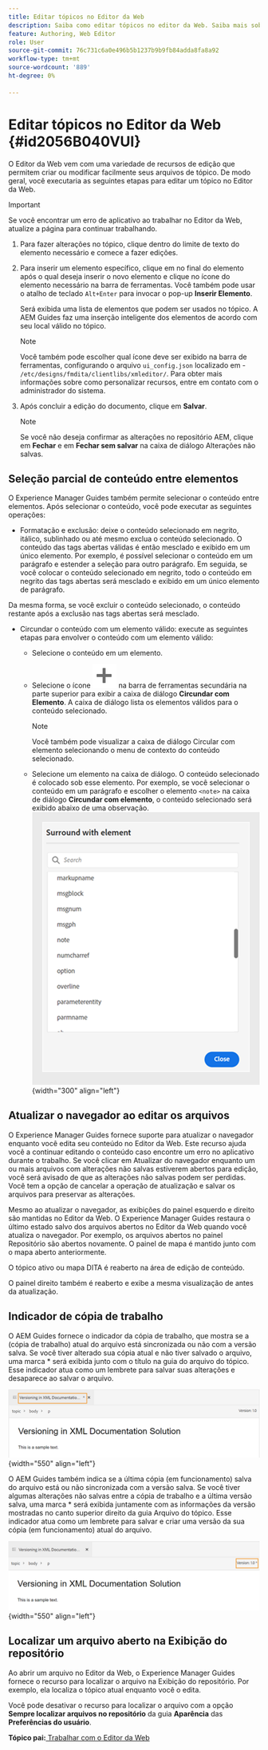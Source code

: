 ```yaml
---
title: Editar tópicos no Editor da Web
description: Saiba como editar tópicos no editor da Web. Saiba mais sobre vários recursos de edição para modificar arquivos de tópico no AEM Guides.
feature: Authoring, Web Editor
role: User
source-git-commit: 76c731c6a0e496b5b1237b9b9fb84adda8fa8a92
workflow-type: tm+mt
source-wordcount: '889'
ht-degree: 0%

---
```


# Editar tópicos no Editor da Web {#id2056B040VUI}

O Editor da Web vem com uma variedade de recursos de edição que permitem criar ou modificar facilmente seus arquivos de tópico. De modo geral, você executaria as seguintes etapas para editar um tópico no Editor da Web.

>[!IMPORTANT]
>
> Se você encontrar um erro de aplicativo ao trabalhar no Editor da Web, atualize a página para continuar trabalhando.

1. Para fazer alterações no tópico, clique dentro do limite de texto do elemento necessário e comece a fazer edições.

1. Para inserir um elemento específico, clique em no final do elemento após o qual deseja inserir o novo elemento e clique no ícone do elemento necessário na barra de ferramentas. Você também pode usar o atalho de teclado `Alt+Enter` para invocar o pop-up **Inserir Elemento**.

   Será exibida uma lista de elementos que podem ser usados no tópico. A AEM Guides faz uma inserção inteligente dos elementos de acordo com seu local válido no tópico.

   >[!NOTE]
   >
   > Você também pode escolher qual ícone deve ser exibido na barra de ferramentas, configurando o arquivo `ui_config.json` localizado em - `/etc/designs/fmdita/clientlibs/xmleditor/`. Para obter mais informações sobre como personalizar recursos, entre em contato com o administrador do sistema.

1. Após concluir a edição do documento, clique em **Salvar**.

   >[!NOTE]
   >
   > Se você não deseja confirmar as alterações no repositório AEM, clique em **Fechar** e em **Fechar sem salvar** na caixa de diálogo Alterações não salvas.


## Seleção parcial de conteúdo entre elementos

O Experience Manager Guides também permite selecionar o conteúdo entre elementos. Após selecionar o conteúdo, você pode executar as seguintes operações:
- Formatação e exclusão: deixe o conteúdo selecionado em negrito, itálico, sublinhado ou até mesmo exclua o conteúdo selecionado. O conteúdo das tags abertas válidas é então mesclado e exibido em um único elemento. Por exemplo, é possível selecionar o conteúdo em um parágrafo e estender a seleção para outro parágrafo. Em seguida, se você colocar o conteúdo selecionado em negrito, todo o conteúdo em negrito das tags abertas será mesclado e exibido em um único elemento de parágrafo.

Da mesma forma, se você excluir o conteúdo selecionado, o conteúdo restante após a exclusão nas tags abertas será mesclado.

- Circundar o conteúdo com um elemento válido: execute as seguintes etapas para envolver o conteúdo com um elemento válido:
   - Selecione o conteúdo em um elemento.
   - Selecione o ícone ![adicionar](images/Add_icon.svg) na barra de ferramentas secundária na parte superior para exibir a caixa de diálogo **Circundar com Elemento**. A caixa de diálogo lista os elementos válidos para o conteúdo selecionado.
     >[!NOTE]
     >
     > Você também pode visualizar a caixa de diálogo Circular com elemento selecionando o menu de contexto do conteúdo selecionado.

   - Selecione um elemento na caixa de diálogo. O conteúdo selecionado é colocado sob esse elemento. Por exemplo, se você selecionar o conteúdo em um parágrafo e escolher o elemento `<note>` na caixa de diálogo **Circundar com elemento**, o conteúdo selecionado será exibido abaixo de uma observação.\
     ![caixa de diálogo elemento surround](./images/surround-element.png) {width="300" align="left"}

## Atualizar o navegador ao editar os arquivos

O Experience Manager Guides fornece suporte para atualizar o navegador enquanto você edita seu conteúdo no Editor da Web. Este recurso ajuda você a continuar editando o conteúdo caso encontre um erro no aplicativo durante o trabalho. Se você clicar em Atualizar do navegador enquanto um ou mais arquivos com alterações não salvas estiverem abertos para edição, você será avisado de que as alterações não salvas podem ser perdidas. Você tem a opção de cancelar a operação de atualização e salvar os arquivos para preservar as alterações.

Mesmo ao atualizar o navegador, as exibições do painel esquerdo e direito são mantidas no Editor da Web. O Experience Manager Guides restaura o último estado salvo dos arquivos abertos no Editor da Web quando você atualiza o navegador. Por exemplo, os arquivos abertos no painel Repositório são abertos novamente. O painel de mapa é mantido junto com o mapa aberto anteriormente.

O tópico ativo ou mapa DITA é reaberto na área de edição de conteúdo.

O painel direito também é reaberto e exibe a mesma visualização de antes da atualização.

## Indicador de cópia de trabalho

O AEM Guides fornece o indicador da cópia de trabalho, que mostra se a \(cópia de trabalho\) atual do arquivo está sincronizada ou não com a versão salva. Se você tiver alterado sua cópia atual e não tiver salvado o arquivo, uma marca \* será exibida junto com o título na guia do arquivo do tópico. Esse indicador atua como um lembrete para salvar suas alterações e desaparece ao salvar o arquivo.

![indicador de cópia de trabalho](images/working-copy-text-update-indicator.png){width="550" align="left"}

O AEM Guides também indica se a última cópia \(em funcionamento\) salva do arquivo está ou não sincronizada com a versão salva. Se você tiver algumas alterações não salvas entre a cópia de trabalho e a última versão salva, uma marca \* será exibida juntamente com as informações da versão mostradas no canto superior direito da guia Arquivo do tópico. Esse indicador atua como um lembrete para salvar e criar uma versão da sua cópia \(em funcionamento\) atual do arquivo.

![Indicador de atualização de versão](images/version-update-indicator.png){width="550" align="left"}




## Localizar um arquivo aberto na Exibição do repositório

Ao abrir um arquivo no Editor da Web, o Experience Manager Guides fornece o recurso para localizar o arquivo na Exibição do repositório. Por exemplo, ela localiza o tópico atual enquanto você o edita.

Você pode desativar o recurso para localizar o arquivo com a opção **Sempre localizar arquivos no repositório** da guia **Aparência** das **Preferências do usuário**.


**Tópico pai:**[ Trabalhar com o Editor da Web](web-editor.md)
